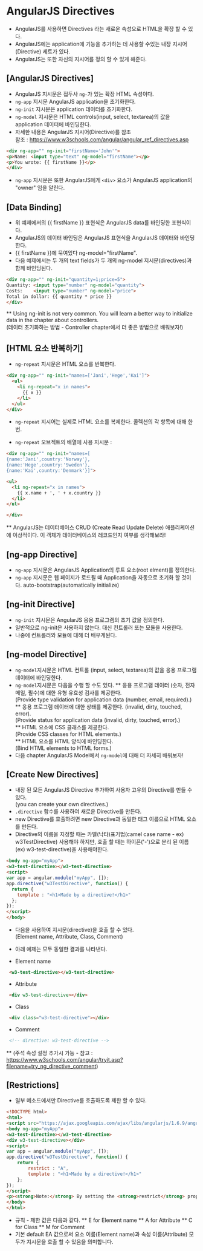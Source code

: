 # AngularJS Directives
 - AngularJS를 사용하면 Directives 라는 새로운 속성으로 HTML을 확장 할 수 있다.
 - AngularJS에는 application에 기능을 추가하는 데 사용할 수있는 내장 지시어(Directive) 세트가 있다.
 - AngularJS는 또한 자신의 지시어를 정의 할 수 있게 해준다.


## [AngularJS Directives]
 - AngularJS 지시문은 접두사 `ng-`가 있는 확장 HTML 속성이다.
 - `ng-app` 지시문 AngularJS application을 초기화한다.
 - `ng-init` 지시문은 application 데이터를 초기화한다.
 - `ng-model` 지시문은 HTML controls(input, select, textarea)의 값을 application 데이터에 바인딩한다.
 - 자세한 내용은 AngularJS 지시어(Directive)를 참조 <br/>
  참조 : https://www.w3schools.com/angular/angular_ref_directives.asp

~~~HTML
<div ng-app="" ng-init="firstName='John'">
<p>Name: <input type="text" ng-model="firstName"></p>
<p>You wrote: {{ firstName }}</p>
</div>
~~~
 - `ng-app` 지시문은 또한 AngularJS에게 `<div>` 요소가 AngularJS application의 "owner" 임을 알린다.

## [Data Binding]
 - 위 예제에서의 {{ firstName }} 표현식은 AngularJS data를 바인딩한 표현식이다.
 - AngularJS의 데이터 바인딩은 AngularJS 표현식을 AngularJS 데이터와 바인딩한다.
 - {{ firstName }}에 묶여있다 ng-model="firstName".
 - 다음 예제에서는 두 개의 text fields가 두 개의 ng-model 지시문(directives)과 함께 바인딩된다.

~~~HTML
<div ng-app="" ng-init="quantity=1;price=5">
Quantity: <input type="number" ng-model="quantity">
Costs:    <input type="number" ng-model="price">
Total in dollar: {{ quantity * price }}
</div>
~~~
** Using ng-init is not very common. You will learn a better way to initialize data in the chapter about controllers. <br/>
(데이터 초기화하는 방법 - Controller chapter에서 더 좋은 방법으로 배워보자!)


## [HTML 요소 반복하기]
 - `ng-repeat` 지시문은 HTML 요소를 반복한다.

~~~HTML
<div ng-app="" ng-init="names=['Jani','Hege','Kai']">
  <ul>
    <li ng-repeat="x in names">
      {{ x }}
    </li>
  </ul>
</div>
~~~

 - `ng-repeat` 지시어는 실제로 HTML 요소를 복제한다. 콜렉션의 각 항목에 대해 한 번.

 - `ng-repeat` 오브젝트의 배열에 사용 지시문 :

 ~~~HTML
 <div ng-app="" ng-init="names=[
 {name:'Jani',country:'Norway'},
 {name:'Hege',country:'Sweden'},
 {name:'Kai',country:'Denmark'}]">

 <ul>
   <li ng-repeat="x in names">
     {{ x.name + ', ' + x.country }}
   </li>
 </ul>

 </div>
 ~~~

** AngularJS는 데이터베이스 CRUD (Create Read Update Delete) 애플리케이션에 이상적이다.
이 객체가 데이터베이스의 레코드인지 여부를 생각해보라!


## [ng-app Directive]
 - `ng-app` 지시문은 AngularJS Application의 루트 요소(root elment)를 정의한다.
 - `ng-app` 지시문은 웹 페이지가 로드될 때 Application을 자동으로 초기화 할 것이다. auto-bootstrap(automatically initialize)

## [ng-init Directive]
 - `ng-init` 지시문은 AngularJS 응용 프로그램의 초기 값을 정의한다.
 - 일반적으로 ng-init은 사용하지 않는다. 대신 컨트롤러 또는 모듈을 사용한다.
 - 나중에 컨트롤러와 모듈에 대해 더 배우게된다.

## [ng-model Directive]
 - `ng-model`지시문은 HTML 컨트롤 (input, select, textarea)의 값을 응용 프로그램 데이터에 바인딩한다.
 - `ng-model`지시문은 다음을 수행 할 수도 있다.
     ** 응용 프로그램 데이터 (숫자, 전자 메일, 필수)에 대한 유형 유효성 검사를 제공한다. <br/>
     (Provide type validation for application data (number, email, required).) <br/>
     ** 응용 프로그램 데이터에 대한 상태를 제공한다. (invalid, dirty, touched, error). <br/>
     (Provide status for application data (invalid, dirty, touched, error).) <br/>
     ** HTML 요소에 CSS 클래스를 제공한다. <br/>
     (Provide CSS classes for HTML elements.) <br/>
     ** HTML 요소를 HTML 양식에 바인딩한다. <br/>
     (Bind HTML elements to HTML forms.) <br/>
 - 다음 chapter AngularJS Model에서 `ng-model`에 대해 더 자세히 배워보자!

## [Create New Directives]
 - 내장 된 모든 AngularJS Directive 추가하여 사용자 고유의 Directive를 만들 수 있다. <br/>
   (you can create your own directives.) <br/>
 - `.directive` 함수를 사용하여 새로운 Directive를 만든다.
 - new Directive를 호출하려면 new Directive과 동일한 태그 이름으로 HTML 요소를 만든다.
 - Directive의 이름을 지정할 때는 카멜(낙타)표기법(camel case name - ex) w3TestDirective) 사용해야 하지만, 호출 할 때는 하이픈('-')으로 분리 된 이름(ex) w3-test-directive)을 사용해야한다.

~~~html
<body ng-app="myApp">
<w3-test-directive></w3-test-directive>
<script>
var app = angular.module("myApp", []);
app.directive("w3TestDirective", function() {
  return {
    template : "<h1>Made by a directive!</h1>"
  };
});
</script>
</body>
~~~

 - 다음을 사용하여 지시문(directive)을 호출 할 수 있다. <br/>
 (Element name, Attribute, Class, Comment) <br/>
 - 아래 예제는 모두 동일한 결과를 나타낸다. <br/>

 - Element name
~~~html
 <w3-test-directive></w3-test-directive>
~~~
 - Attribute
~~~html
 <div w3-test-directive></div>
~~~
 - Class
~~~html
 <div class="w3-test-directive"></div>
~~~
 - Comment
~~~html
 <!-- directive: w3-test-directive -->
~~~
** (주석 속성 설정 추가시 가능 - 참고 : https://www.w3schools.com/angular/tryit.asp?filename=try_ng_directive_comment)

## [Restrictions]
 - 일부 메소드에서만 Directive를 호출하도록 제한 할 수 있다.

~~~HTML
<!DOCTYPE html>
<html>
<script src="https://ajax.googleapis.com/ajax/libs/angularjs/1.6.9/angular.min.js"></script>
<body ng-app="myApp">
<w3-test-directive></w3-test-directive>
<div w3-test-directive></div>
<script>
var app = angular.module("myApp", []);
app.directive("w3TestDirective", function() {
    return {
        restrict : "A",
        template : "<h1>Made by a directive!</h1>"
    };
});
</script>
<p><strong>Note:</strong> By setting the <strong>restrict</strong> property to "A", only the HTML element with the "w3-test-directive" attribute has invoked the directive.</p>
</body>
</html>
~~~

 - 규칙 - 제한 값은 다음과 같다.
    ** E for Element name
    ** A for Attribute
    ** C for Class
    ** M for Comment
 - 기본 default EA 값으로써 요소 이름(Element name)과 속성 이름(Attribute) 모두가 지시문을 호출 할 수 있음을 의미합니다.
